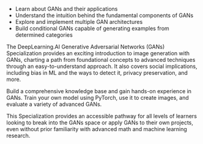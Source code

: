 
- Learn about GANs and their applications
- Understand the intuition behind the fundamental components of GANs
- Explore and implement multiple GAN architectures
- Build conditional GANs capable of generating examples from determined categories

The DeepLearning.AI Generative Adversarial Networks (GANs) Specialization provides an exciting introduction to image generation with GANs, charting a path from foundational concepts to advanced techniques through an easy-to-understand approach. It also covers social implications, including bias in ML and the ways to detect it, privacy preservation, and more.

Build a comprehensive knowledge base and gain hands-on experience in GANs. Train your own model using PyTorch, use it to create images, and evaluate a variety of advanced GANs. 

This Specialization provides an accessible pathway for all levels of learners looking to break into the GANs space or apply GANs to their own projects, even without prior familiarity with advanced math and machine learning research.
